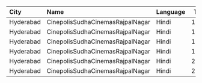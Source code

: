 | City      | Name                             | Language |  Time | Type      | Price | Capacity | Booked |
| :-------- | :------------------------------- | :------- | ----: | :-------- | ----: | -------: | -----: |
| Hyderabad | CinepolisSudhaCinemasRajpalNagar | Hindi    | 16:15 | Executive |  150₹ |      133 |     10 |
| Hyderabad | CinepolisSudhaCinemasRajpalNagar | Hindi    | 16:15 | Normal    |  150₹ |       72 |      0 |
| Hyderabad | CinepolisSudhaCinemasRajpalNagar | Hindi    | 19:00 | Executive |  150₹ |      133 |      7 |
| Hyderabad | CinepolisSudhaCinemasRajpalNagar | Hindi    | 19:00 | Normal    |  150₹ |       72 |      0 |
| Hyderabad | CinepolisSudhaCinemasRajpalNagar | Hindi    | 21:45 | Executive |  150₹ |      133 |     16 |
| Hyderabad | CinepolisSudhaCinemasRajpalNagar | Hindi    | 21:45 | Normal    |  150₹ |       72 |      0 |